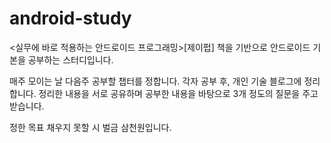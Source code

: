 # android-study

<실무에 바로 적용하는 안드로이드 프로그래밍>[제이펍] 책을 기반으로 안드로이드 기본을 공부하는 스터디입니다.

매주 모이는 날 다음주 공부할 챕터를 정합니다. 각자 공부 후, 개인 기술 블로그에 정리합니다.
정리한 내용을 서로 공유하며 공부한 내용을 바탕으로 3개 정도의 질문을 주고받습니다.

정한 목표 채우지 못할 시 벌금 삼천원입니다.

